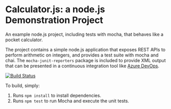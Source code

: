 Calculator.js: a node.js Demonstration Project
==============================================
An example node.js project, including tests with mocha, that behaves like
a pocket calculator.

The project contains a simple node.js application that exposes REST APIs
to perform arithmetic on integers, and provides a test suite with mocha
and chai.  The `mocha-junit-reporters` package is included to provide XML
output that can be presented in a continuous integration tool like
[Azure DevOps](https://azure.com/devops).

[![Build Status](https://dev.azure.com/hbautista0574/Enabling%20Continuous%20Integration%20with%20Azure%20Pipelines/_apis/build/status/Enabling%20Continuous%20Integration%20with%20Azure%20Pipelines-ASP.NET-CI?branchName=master)](https://dev.azure.com/hbautista0574/Enabling%20Continuous%20Integration%20with%20Azure%20Pipelines/_build/latest?definitionId=8&branchName=master)

To build, simply:

1. Runs `npm install` to install dependencies.
2. Runs `npm test` to run Mocha and execute the unit tests.

